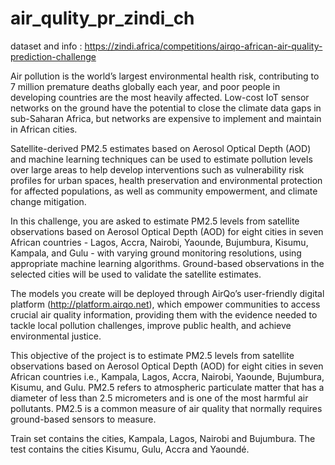 # air_qulity_pr_zindi_ch

dataset and info : https://zindi.africa/competitions/airqo-african-air-quality-prediction-challenge

Air pollution is the world’s largest environmental health risk, contributing to 7 million premature deaths globally each year, and poor people in developing countries are the most heavily affected. Low-cost IoT sensor networks on the ground have the potential to close the climate data gaps in sub-Saharan Africa, but networks are expensive to implement and maintain in African cities.

Satellite-derived PM2.5 estimates based on Aerosol Optical Depth (AOD) and machine learning techniques can be used to estimate pollution levels over large areas to help develop interventions such as vulnerability risk profiles for urban spaces, health preservation and environmental protection for affected populations, as well as community empowerment, and climate change mitigation.

In this challenge, you are asked to estimate PM2.5 levels from satellite observations based on Aerosol Optical Depth (AOD) for eight cities in seven African countries - Lagos, Accra, Nairobi, Yaounde, Bujumbura, Kisumu, Kampala, and Gulu - with varying ground monitoring resolutions, using appropriate machine learning algorithms. Ground-based observations in the selected cities will be used to validate the satellite estimates.

The models you create will be deployed through AirQo’s user-friendly digital platform (http://platform.airqo.net), which empower communities to access crucial air quality information, providing them with the evidence needed to tackle local pollution challenges, improve public health, and achieve environmental justice.

This objective of the project is to estimate PM2.5 levels from satellite observations based on Aerosol Optical Depth (AOD) for eight cities in seven African countries i.e., Kampala, Lagos, Accra, Nairobi, Yaounde, Bujumbura, Kisumu, and Gulu. PM2.5 refers to atmospheric particulate matter that has a diameter of less than 2.5 micrometers and is one of the most harmful air pollutants. PM2.5 is a common measure of air quality that normally requires ground-based sensors to measure.

Train set contains the cities, Kampala, Lagos, Nairobi and Bujumbura. The test contains the cities Kisumu, Gulu, Accra and Yaoundé.
